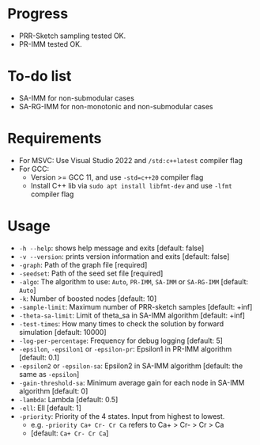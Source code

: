 # Progress

* PRR-Sketch sampling tested OK.
* PR-IMM tested OK.

# To-do list

* SA-IMM for non-submodular cases
* SA-RG-IMM for non-monotonic and non-submodular cases

# Requirements

* For MSVC: Use Visual Studio 2022 and `/std:c++latest` compiler flag
* For GCC: 
  * Version >= GCC 11, and use `-std=c++20` compiler flag
  * Install C++ lib via `sudo apt install libfmt-dev` and use `-lfmt` compiler flag 

# Usage

* `-h --help`: shows help message and exits [default: false]
* `-v --version`: prints version information and exits [default: false]
* `-graph`: Path of the graph file [required]
* `-seedset`: Path of the seed set file [required]
* `-algo`: The algorithm to use: `Auto`, `PR-IMM`, `SA-IMM` or `SA-RG-IMM` [default: `Auto`]
* `-k`: Number of boosted nodes [default: 10]
* `-sample-limit`: Maximum number of PRR-sketch samples [default: +inf]
* `-theta-sa-limit`: Limit of theta_sa in SA-IMM algorithm [default: +inf]
* `-test-times`: How many times to check the solution by forward simulation [default: 10000]
* `-log-per-percentage`: Frequency for debug logging [default: 5]
* `-epsilon`, `-epsilon1` or `-epsilon-pr`: Epsilon1 in PR-IMM algorithm [default: 0.1]
* `-epsilon2` or `-epsilon-sa`: Epsilon2 in SA-IMM algorithm [default: the same as `-epsilon`]
* `-gain-threshold-sa`: Minimum average gain for each node in SA-IMM algorithm [default: 0]
* `-lambda`: Lambda [default: 0.5]
* `-ell`: Ell [default: 1]
* `-priority`: Priority of the 4 states. Input from highest to lowest. 
  * e.g. `-priority Ca+ Cr- Cr Ca` refers to Ca+ > Cr- > Cr > Ca 
  * [default: `Ca+ Cr- Cr Ca`]